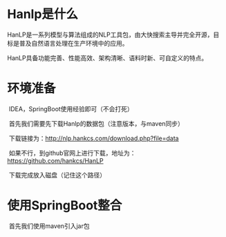 # Hanlp是什么

​		HanLP是一系列模型与算法组成的NLP工具包，由大快搜索主导并完全开源，目标是普及自然语言处理在生产环境中的应用。

​		HanLP具备功能完善、性能高效、架构清晰、语料时新、可自定义的特点。

# 环境准备

​		IDEA，SpringBoot使用经验即可（不会打死）

​		首先我们需要先下载Hanlp的数据包（注意版本，与maven同步）

​		下载链接为：http://nlp.hankcs.com/download.php?file=data

​		如果不行，到github官网上进行下载，地址为：https://github.com/hankcs/HanLP

​		下载完成放入磁盘（记住这个路径）

# 使用SpringBoot整合

​		首先我们使用maven引入jar包

​		

```

```


